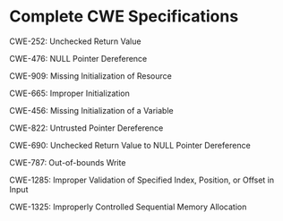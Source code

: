 

# Complete CWE Specifications

CWE-252: Unchecked Return Value

CWE-476: NULL Pointer Dereference

CWE-909: Missing Initialization of Resource

CWE-665: Improper Initialization

CWE-456: Missing Initialization of a Variable

CWE-822: Untrusted Pointer Dereference

CWE-690: Unchecked Return Value to NULL Pointer Dereference

CWE-787: Out-of-bounds Write

CWE-1285: Improper Validation of Specified Index, Position, or Offset in Input

CWE-1325: Improperly Controlled Sequential Memory Allocation